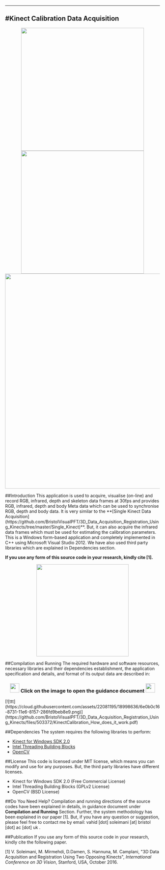 -------------------------------------
#Kinect Calibration Data Acquisition
-------------------------------------
<p align="center">
  <img src="https://cloud.githubusercontent.com/assets/22081195/18998120/23018c92-872f-11e6-8609-5eeb6290aa98.png" width=400>
  <img src="https://cloud.githubusercontent.com/assets/22081195/18998130/29c86442-872f-11e6-9699-09c03a1f3faf.png" width=400>
  <img src="https://cloud.githubusercontent.com/assets/22081195/18998140/2dd54870-872f-11e6-9205-b0c686ede193.png" width=700>
</p>
##Introduction
This application is used to acquire, visualise (on-line) and record RGB, infrared, depth and skeleton data frames at 30fps and provides RGB, infrared, depth and body Meta data which can be used to synchronise RGB, depth and body data. It is very similar to the **[Single Kinect Data Acquisition](https://github.com/BristolVisualPFT/3D_Data_Acquisition_Registration_Using_Kinects/tree/master/Single_Kinect)**. But, it can also acquire the infrared data frames which must be used for estimating the calibration parameters. This is a Windows form-based application and completely implemented in C++ using Microsoft Visual Studio 2012. We have also used third party libraries which are explained in Dependencies section.
 
**If you use any form of this source code in your research, kindly cite [1].**

<p align="center">
  <img src="https://cloud.githubusercontent.com/assets/22081195/18997867/33005e9e-872e-11e6-9816-73aef75130bf.png" width=300>
</p>
##Compilation and Running
The required hardware and software resources, necessary libraries and their dependencies establishment, the application specification and details, and format of its output data are described in:



<h3 align="center"> 
   <img src="https://cloud.githubusercontent.com/assets/22081195/18995638/f2690506-8724-11e6-9bb2-3f2028f5bb49.png" width=30>
   Click on the image to open the guidance document
   <img src="https://cloud.githubusercontent.com/assets/22081195/18995638/f2690506-8724-11e6-9bb2-3f2028f5bb49.png" width=30> 
</h3>
[![ttt](https://cloud.githubusercontent.com/assets/22081195/18998636/6e0b0c16-8731-11e6-8157-286fd9beb8e9.png)](https://github.com/BristolVisualPFT/3D_Data_Acquisition_Registration_Using_Kinects/files/503372/KinectCalibration_How_does_it_work.pdf)


##Dependencies
The system requires the following libraries to perform:
+ [Kinect for Windows SDK 2.0](https://www.microsoft.com/en-gb/download/details.aspx?id=44561)
+ [Intel Threading Building Blocks](https://www.threadingbuildingblocks.org/software-release/tbb4320140724oss)
+ [OpenCV](https://github.com/opencv/opencv)

##License
This code is licensed under MIT license, which means you can modify and use for any purposes. But, the third party libraries have different licenses.
+ Kinect for Windows SDK 2.0 (Free Commercial License)
+ Intel Threading Building Blocks (GPLv2 License)
+ OpenCV (BSD License)


##Do You Need Help?
Compilation and running directions of the source codes have been explained in details, in guidance document under **Compilation and Running** Section. Further, the system methodology has been explained in our paper [1]. But, if you have any question or suggestion, please feel free to contact me by email: vahid [dot] soleimani [at] bristol [dot] ac [dot] uk .


##Publication
If you use any form of this source code in your research, kindly cite the following paper.

[1] V. Soleimani, M. Mirmehdi, D.Damen, S. Hannuna, M. Camplani, "3D Data Acquisition and Registration Using Two Opposing Kinects", _International Conference on 3D Vision_, Stanford, USA, October 2016.




